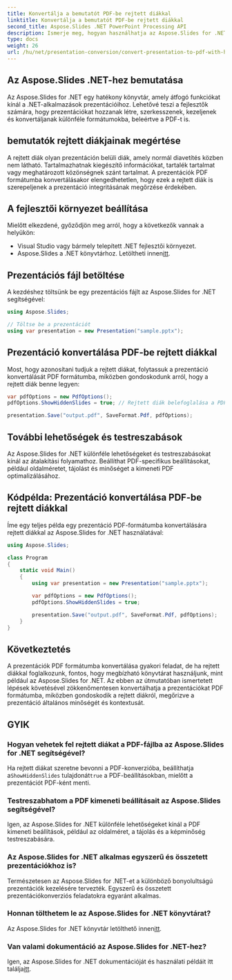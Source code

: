 ```yaml
---
title: Konvertálja a bemutatót PDF-be rejtett diákkal
linktitle: Konvertálja a bemutatót PDF-be rejtett diákkal
second_title: Aspose.Slides .NET PowerPoint Processing API
description: Ismerje meg, hogyan használhatja az Aspose.Slides for .NET-et a prezentációk zökkenőmentes PDF-formátumba konvertálásához rejtett diákkal.
type: docs
weight: 26
url: /hu/net/presentation-conversion/convert-presentation-to-pdf-with-hidden-slides/
---
```


## Az Aspose.Slides .NET-hez bemutatása

Az Aspose.Slides for .NET egy hatékony könyvtár, amely átfogó funkciókat kínál a .NET-alkalmazások prezentációihoz. Lehetővé teszi a fejlesztők számára, hogy prezentációkat hozzanak létre, szerkesszenek, kezeljenek és konvertáljanak különféle formátumokba, beleértve a PDF-t is.

## bemutatók rejtett diákjainak megértése

A rejtett diák olyan prezentáción belüli diák, amely normál diavetítés közben nem látható. Tartalmazhatnak kiegészítő információkat, tartalék tartalmat vagy meghatározott közönségnek szánt tartalmat. A prezentációk PDF formátumba konvertálásakor elengedhetetlen, hogy ezek a rejtett diák is szerepeljenek a prezentáció integritásának megőrzése érdekében.

## A fejlesztői környezet beállítása

Mielőtt elkezdené, győződjön meg arról, hogy a következők vannak a helyükön:

- Visual Studio vagy bármely telepített .NET fejlesztői környezet.
-  Aspose.Slides a .NET könyvtárhoz. Letöltheti innen[itt](https://releases.aspose.com/slides/net).

## Prezentációs fájl betöltése

A kezdéshez töltsünk be egy prezentációs fájlt az Aspose.Slides for .NET segítségével:

```csharp
using Aspose.Slides;

// Töltse be a prezentációt
using var presentation = new Presentation("sample.pptx");
```

## Prezentáció konvertálása PDF-be rejtett diákkal

Most, hogy azonosítani tudjuk a rejtett diákat, folytassuk a prezentáció konvertálását PDF formátumba, miközben gondoskodunk arról, hogy a rejtett diák benne legyen:

```csharp
var pdfOptions = new PdfOptions();
pdfOptions.ShowHiddenSlides = true; // Rejtett diák belefoglalása a PDF-be

presentation.Save("output.pdf", SaveFormat.Pdf, pdfOptions);
```

## További lehetőségek és testreszabások

Az Aspose.Slides for .NET különféle lehetőségeket és testreszabásokat kínál az átalakítási folyamathoz. Beállíthat PDF-specifikus beállításokat, például oldalméretet, tájolást és minőséget a kimeneti PDF optimalizálásához.

## Kódpélda: Prezentáció konvertálása PDF-be rejtett diákkal

Íme egy teljes példa egy prezentáció PDF-formátumba konvertálására rejtett diákkal az Aspose.Slides for .NET használatával:

```csharp
using Aspose.Slides;

class Program
{
    static void Main()
    {
        using var presentation = new Presentation("sample.pptx");

        var pdfOptions = new PdfOptions();
        pdfOptions.ShowHiddenSlides = true;

        presentation.Save("output.pdf", SaveFormat.Pdf, pdfOptions);
    }
}
```

## Következtetés

A prezentációk PDF formátumba konvertálása gyakori feladat, de ha rejtett diákkal foglalkozunk, fontos, hogy megbízható könyvtárat használjunk, mint például az Aspose.Slides for .NET. Az ebben az útmutatóban ismertetett lépések követésével zökkenőmentesen konvertálhatja a prezentációkat PDF formátumba, miközben gondoskodik a rejtett diákról, megőrizve a prezentáció általános minőségét és kontextusát.

## GYIK

### Hogyan vehetek fel rejtett diákat a PDF-fájlba az Aspose.Slides for .NET segítségével?

 Ha rejtett diákat szeretne bevonni a PDF-konverzióba, beállíthatja a`ShowHiddenSlides` tulajdonát`true` a PDF-beállításokban, mielőtt a prezentációt PDF-ként menti.

### Testreszabhatom a PDF kimeneti beállításait az Aspose.Slides segítségével?

Igen, az Aspose.Slides for .NET különféle lehetőségeket kínál a PDF kimeneti beállítások, például az oldalméret, a tájolás és a képminőség testreszabására.

### Az Aspose.Slides for .NET alkalmas egyszerű és összetett prezentációkhoz is?

Természetesen az Aspose.Slides for .NET-et a különböző bonyolultságú prezentációk kezelésére tervezték. Egyszerű és összetett prezentációkonverziós feladatokra egyaránt alkalmas.

### Honnan tölthetem le az Aspose.Slides for .NET könyvtárat?

 Az Aspose.Slides for .NET könyvtár letölthető innen[itt](https://releases.aspose.com/slides/net).

### Van valami dokumentáció az Aspose.Slides for .NET-hez?

 Igen, az Aspose.Slides for .NET dokumentációját és használati példáit itt találja[itt](https://reference.aspose.com/slides/net).